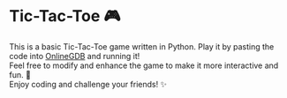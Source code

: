 # Tic-Tac-Toe 🎮  

This is a basic Tic-Tac-Toe game written in Python. Play it by pasting the code into [OnlineGDB](https://www.onlinegdb.com/) and running it!  
Feel free to modify and enhance the game to make it more interactive and fun. 🚀  
Enjoy coding and challenge your friends! ✨ 
